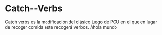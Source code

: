 # Catch--Verbs
Catch verbs es la modificación del clásico juego de POU en el que en lugar de recoger comida este recogerá verbos.
//hola mundo
